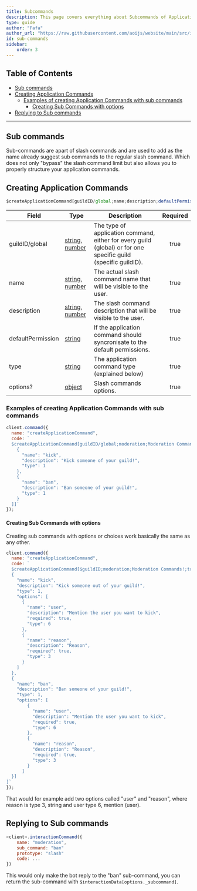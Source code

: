 ```yaml
---
title: Subcommands
description: This page covers everything about Subcommands of Application Commands.
type: guide
author: "Fafa"
author_url: "https://raw.githubusercontent.com/aoijs/website/main/src/images/contributors/fafa.png"
id: sub-commands
sidebar:
    order: 3
---
```


<!-- omit from toc -->
## Table of Contents

- [Sub commands](#sub-commands)
- [Creating Application Commands](#creating-application-commands)
  - [Examples of creating Application Commands with sub commands](#examples-of-creating-application-commands-with-sub-commands)
    - [Creating Sub Commands with options](#creating-sub-commands-with-options)
- [Replying to Sub commands](#replying-to-sub-commands)

---

## Sub commands

Sub-commands are apart of slash commands and are used to add as the name already suggest sub commands to the regular slash command. Which does not only "bypass" the slash command limit but also allows you to properly structure your application commands.

## Creating Application Commands

```js
$createApplicationCommand[guildID/global;name;description;defaultPermission(true/false);type(slash/user/message);options?]
```

| Field             | Type                                                                                                                                                                                                 | Description                                                                                                    | Required |
| ----------------- | ---------------------------------------------------------------------------------------------------------------------------------------------------------------------------------------------------- | -------------------------------------------------------------------------------------------------------------- | :------: |
| guildID/global    | [string](https://developer.mozilla.org/en-US/docs/Web/JavaScript/Reference/Global_Objects/String), [number](https://developer.mozilla.org/en-US/docs/Web/JavaScript/Reference/Global_Objects/Number) | The type of application command, either for every guild (global) or for one specific guild (specific guildID). |   true   |
| name              | [string](https://developer.mozilla.org/en-US/docs/Web/JavaScript/Reference/Global_Objects/String), [number](https://developer.mozilla.org/en-US/docs/Web/JavaScript/Reference/Global_Objects/Number) | The actual slash command name that will be visible to the user.                                                |   true   |
| description       | [string](https://developer.mozilla.org/en-US/docs/Web/JavaScript/Reference/Global_Objects/String), [number](https://developer.mozilla.org/en-US/docs/Web/JavaScript/Reference/Global_Objects/Number) | The slash command description that will be visible to the user.                                                |   true   |
| defaultPermission | [string](https://developer.mozilla.org/en-US/docs/Web/JavaScript/Reference/Global_Objects/String)                                                                                                    | If the application command should syncronisate to the default permissions.                                     |   true   |
| type              | [string](https://developer.mozilla.org/en-US/docs/Web/JavaScript/Reference/Global_Objects/String)                                                                                                    | The application command type (explained below)                                                                 |   true   |
| options?          | [object](https://developer.mozilla.org/en-US/docs/Web/JavaScript/Reference/Global_Objects/Object)                                                                                                    | Slash commands options.                                                                                        |   true   |

### Examples of creating Application Commands with sub commands

```js
client.command({
  name: "createApplicationCommand",
  code: `
  $createApplicationCommand[guildID/global;moderation;Moderation Commands!;true;true;slash;[
    {
      "name": "kick",
      "description": "Kick someone of your guild!",
      "type": 1 
    },
    {
      "name": "ban",
      "description": "Ban someone of your guild!",
      "type": 1 
    }
  ]]`
});
```

#### Creating Sub Commands with options

Creating sub commands with options or choices work basically the same as any other.

```js
client.command({
  name: "createApplicationCommand",
  code: `
  $createApplicationCommand[$guildID;moderation;Moderation Commands!;true;true;slash;[
  {
    "name": "kick",
    "description": "Kick someone out of your guild!",
    "type": 1,
    "options": [
      {
        "name": "user",
        "description": "Mention the user you want to kick",
        "required": true,
        "type": 6
      },
      {
        "name": "reason",
        "description": "Reason",
        "required": true,
        "type": 3
      }
    ]
  },
  {
    "name": "ban",
    "description": "Ban someone of your guild!",
    "type": 1,
    "options": [
        {
          "name": "user",
          "description": "Mention the user you want to kick",
          "required": true,
          "type": 6
        },
        {
          "name": "reason",
          "description": "Reason",
          "required": true,
          "type": 3
        }
      ]
  }]
]`
});
```

That would for example add two options called "user" and "reason", where reason is type 3, string and user type 6, mention (user).

## Replying to Sub commands

```js
<client>.interactionCommand({
    name: "moderation",
    sub_command: "ban"
    prototype: "slash"
    code: ...
})
```

This would only make the bot reply to the "ban" sub-command, you can return the sub-command with `$interactionData[options._subcommand]`.

